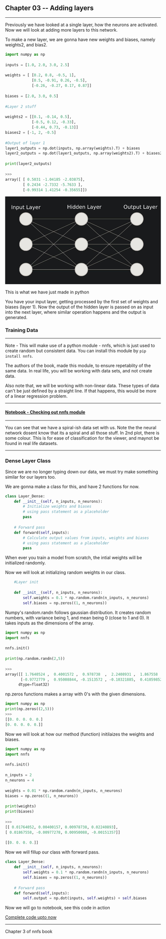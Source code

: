 ## Chapter 03 -- Adding layers

---

Previously we have looked at a single layer, how the neurons are activated. Now we will look at adding more layers to this network.

To make a new layer, we are gonna have new weights and biases, namely weights2, and bias2.

```python
import numpy as np

inputs = [1.0, 2.0, 3.0, 2.5]

weights = [ [0.2, 0.8, -0.5, 1],
            [0.5, -0.91, 0.26, -0.5],
            [-0.26, -0.27, 0.17, 0.87]]

biases = [2.0, 3.0, 0.5]

#Layer 2 stuff

weights2 = [[0.1, -0.14, 0.5],
            [-0.5, 0.12, -0.33],
            [-0.44, 0.73, -0.13]]
biases2 = [-1, 2, -0.5]

#Output of layer 1
layer1_outputs = np.dot(inputs, np.array(weights).T) + biases
layer2_outputs = np.dot(layer1_outputs, np.array(weights2).T) + biases2

print(layer2_outputs)

>>>
array([ [ 0.5031 -1.04185 -2.03875],
        [ 0.2434 -2.7332 -5.7633 ],
        [-0.99314 1.41254 -0.35655]])
```


![](assets/Neural_Net_With_1_Hidden_Layer.png)

This is what we have just made in python

You have your input layer, getting processed by the first set of weights and biases (layer 1). Now the output of the hidden layer is passed on as input into the next layer, where similar operation happens and the output is generated.


### Training Data
---

Note - This will make use of a python module - nnfs, which is just used to create random but consistent data. You can install this module by `pip install nnfs`.

The authors of the book, made this module, to ensure repetablity of the same data. In real life, you will be working with data sets, and not create data.

Also note that, we will be working with non-linear data. These types of data can't be just defined by a straight line. If that happens, this would be more of a linear regression problem.

---

#### [Notebook - Checking out nnfs module](./1.nnfs_package_examples.ipynb)

---

You can see that we have a spiral-ish data set with us. Note the the neural network dosent know that its a spiral and all those stuff. In 2nd plot, there is some colour. This is for ease of classification for the viewer, and maynot be found in real life datasets.

---

### Dense Layer Class


Since we are no longer typing down our data, we must try make something similar for our layers too.

We are gonna make a class for this, and have 2 functions for now.

```python
class Layer_Dense:
    def __init__(self, n_inputs, n_neurons):
        # Initialize weights and biases
        # using pass statement as a placeholder
        pass
        
    # Forward pass
    def forward(self,inputs):
        # Calculate output values from inputs, weights and biases
        # using pass statement as a placeholder
        pass 
```

When ever you train a model from scratch, the intial weights will be initialized randomly. 

Now we will look at initializing random weights in our class.

```python
    #Layer init

    def __init__(self, n_inputs, n_neurons):
        self.weights = 0.1 * np.random.randn(n_inputs, n_neurons)
        self.biases = np.zeros((1, n_neurons))
```

Numpy's random.randn follows gaussian distribution. It creates random numbers, with variance being 1, and mean being 0 (close to 1 and 0). It takes inputs as the dimensions of the array.

```python
import numpy as np
import nnfs

nnfs.init()

print(np.random.randn(2,5))

>>>
array([[ 1.7640524 ,  0.4001572 ,  0.978738  ,  2.2408931 ,  1.867558  ],
       [-0.9772779 ,  0.95008844, -0.1513572 , -0.10321885,  0.41059852]],
      dtype=float32)
```

np.zeros functions makes a array with 0's with the given dimensions.

```python
import numpy as np
print(np.zeros((2,5)))
>>>
[[0. 0. 0. 0. 0.]
[0. 0. 0. 0. 0.]]
```

Now we will look at how our method (function) initilaizes the weights and biases.

```python
import numpy as np
import nnfs

nnfs.init()

n_inputs = 2
n_neurons = 4

weights = 0.01 * np.random.randn(n_inputs, n_neurons)
biases = np.zeros((1, n_neurons))

print(weights)
print(biases)

>>>
[[ 0.01764052, 0.00400157, 0.00978738, 0.02240893],
[ 0.01867558, -0.00977278, 0.00950088, -0.00151357]]

[[0. 0. 0. 0.]]
```

Now we will fillup our class with forward pass.

```python
class Layer_Dense:
    def __init__(self, n_inputs, n_neurons):
        self.weights = 0.1 * np.random.randn(n_inputs, n_neurons)
        self.biases = np.zeros((1, n_neurons))      
        
    # Forward pass
    def forward(self,inputs):
        self.output = np.dot(inputs, self.weights) + self.biases
```

Now we will go to notebook, see this code in action

[Complete code upto now](./2.complete_code_now.ipynb)

---

Chapter 3 of nnfs book




